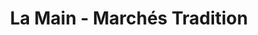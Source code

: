 ---
title: "La Main - Marchés Tradition"
url: /montreal/la-main-marches-tradition/
shop: Supermarkt
---
